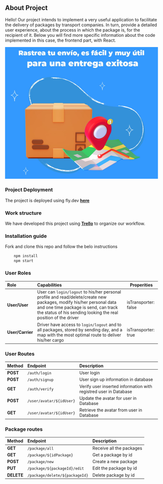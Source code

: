 ## About Project

Hello! Our project intends to implement a very useful application to facilitate the delivery of packages by transport companies.
In turn, provide a detailed user experience, about the process in which the package is, for the recipient of it.
Below you will find more specific information about the code implemented in this case, the frontend part, with React.

![photo](imgREADME.png)

### Project Deployment

The project is deployed using fly.dev **[here](https://fly.io/apps/trackmateclient)**

### Work structure

We have developed this project using **[Trello](https://trello.com/b/ySq7J01o/proyecto-3)** to organize our workflow.

### Installation guide

Fork and clone this repo and follow the belo instructions

```
    npm install
    npm start
```

### User Roles

| Role             | Capabilities                                                                                                                                                                                                                      | Properities          |
| :--------------- | :-------------------------------------------------------------------------------------------------------------------------------------------------------------------------------------------------------------------------------- | -------------------- |
| **User/User**    | User can `login/logout` to his/her personal profile and read/delete/create new packages, modify his/her personal data and one time package is send, can track the status of his sending looking the real position of the driver | isTransporter: false |
| **User/Carrier** | Driver have access to `login/logout` and to all packages, stored by sending day, and a map with the most optimal route to deliver his/her cargo                                                                                  | isTransporter: true  |

### User Routes
| Method     | Endpoint              | Description                                            |
| :--------- | :-------------------- | :----------------------------------------------------- |
| **POST**   | `/auth/login`         | User login                                             |
| **POST**   | `/auth/signup`        | User sign up information in database                   |
| **GET**    | `/auth/verify`        | Verify user inserted information with registred user in Database |
| **POST**   | `/user/avatar/${idUser}`       |  Update the avatar for user in Database                             |
| **GET**    | `/user/avatar/${idUser}`       | Retrieve the avatar from user in Database                           |


### Package routes

| Method     | Endpoint              | Description                                            |
| :--------- | :-------------------- | :----------------------------------------------------- |
| **GET**    | `/package/all` | Receive all the packages            |
| **GET**    | `/package/${idPackage}` | Get a package by id                 |
| **POST** | `/package/new` | Create a new package                |
| **PUT** | `/package/${packageId}/edit` | Edit the package by id                |
| **DELETE** | `/package/delete/${packageId}` | Delete package by id                |

